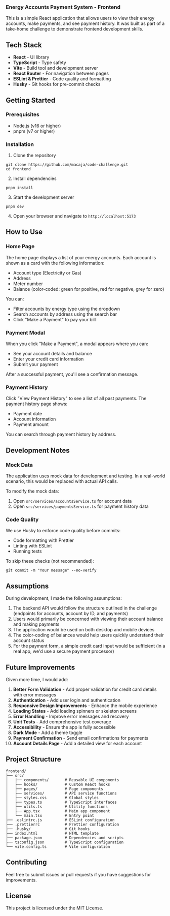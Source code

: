 ### Energy Accounts Payment System - Frontend

This is a simple React application that allows users to view their energy accounts, make payments, and see payment history. It was built as part of a take-home challenge to demonstrate frontend development skills.

## Tech Stack

- **React** - UI library
- **TypeScript** - Type safety
- **Vite** - Build tool and development server
- **React Router** - For navigation between pages
- **ESLint & Prettier** - Code quality and formatting
- **Husky** - Git hooks for pre-commit checks


## Getting Started

### Prerequisites

- Node.js (v16 or higher)
- pnpm (v7 or higher)


### Installation

1. Clone the repository

```shellscript
git clone https://github.com/macaja/code-challenge.git
cd frontend
```


2. Install dependencies

```shellscript
pnpm install
```


3. Start the development server

```shellscript
pnpm dev
```


4. Open your browser and navigate to `http://localhost:5173`


## How to Use

### Home Page

The home page displays a list of your energy accounts. Each account is shown as a card with the following information:

- Account type (Electricity or Gas)
- Address
- Meter number
- Balance (color-coded: green for positive, red for negative, grey for zero)


You can:

- Filter accounts by energy type using the dropdown
- Search accounts by address using the search bar
- Click "Make a Payment" to pay your bill


### Payment Modal

When you click "Make a Payment", a modal appears where you can:

- See your account details and balance
- Enter your credit card information
- Submit your payment


After a successful payment, you'll see a confirmation message.

### Payment History

Click "View Payment History" to see a list of all past payments. The payment history page shows:

- Payment date
- Account information
- Payment amount


You can search through payment history by address.

## Development Notes

### Mock Data

The application uses mock data for development and testing. In a real-world scenario, this would be replaced with actual API calls.

To modify the mock data:

1. Open `src/services/accountsService.ts` for account data
2. Open `src/services/paymentsService.ts` for payment history data


### Code Quality

We use Husky to enforce code quality before commits:

- Code formatting with Prettier
- Linting with ESLint
- Running tests


To skip these checks (not recommended):

```shellscript
git commit -m "Your message" --no-verify
```

## Assumptions

During development, I made the following assumptions:

1. The backend API would follow the structure outlined in the challenge (endpoints for accounts, account by ID, and payments)
2. Users would primarily be concerned with viewing their account balance and making payments
3. The application would be used on both desktop and mobile devices
4. The color-coding of balances would help users quickly understand their account status
5. For the payment form, a simple credit card input would be sufficient (in a real app, we'd use a secure payment processor)


## Future Improvements

Given more time, I would add:

1. **Better Form Validation** - Add proper validation for credit card details with error messages
2. **Authentication** - Add user login and authentication
3. **Responsive Design Improvements** - Enhance the mobile experience
4. **Loading States** - Add loading spinners or skeleton screens
5. **Error Handling** - Improve error messages and recovery
6. **Unit Tests** - Add comprehensive test coverage
7. **Accessibility** - Ensure the app is fully accessible
8. **Dark Mode** - Add a theme toggle
9. **Payment Confirmation** - Send email confirmations for payments
10. **Account Details Page** - Add a detailed view for each account


## Project Structure

```plaintext
frontend/
├── src/
│   ├── components/       # Reusable UI components
│   ├── hooks/            # Custom React hooks
│   ├── pages/            # Page components
│   ├── services/         # API service functions
│   ├── styles.css        # Global styles
│   ├── types.ts          # TypeScript interfaces
│   ├── utils.ts          # Utility functions
│   ├── App.tsx           # Main app component
│   └── main.tsx          # Entry point
├── .eslintrc.js          # ESLint configuration
├── .prettierrc           # Prettier configuration
├── .husky/               # Git hooks
├── index.html            # HTML template
├── package.json          # Dependencies and scripts
├── tsconfig.json         # TypeScript configuration
└── vite.config.ts        # Vite configuration
```

## Contributing

Feel free to submit issues or pull requests if you have suggestions for improvements.

## License

This project is licensed under the MIT License.